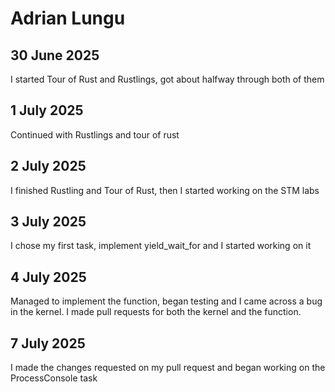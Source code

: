 # Adrian Lungu

## 30 June 2025
I started Tour of Rust and Rustlings, got about halfway through both of them

## 1 July 2025
Continued with Rustlings and tour of rust

## 2 July 2025
I finished Rustling and Tour of Rust, then I started working on the STM labs

## 3 July 2025
I chose my first task, implement yield_wait_for and I started working on it

## 4 July 2025
Managed to implement the function, began testing and I came across a bug in the kernel.
I made pull requests for both the kernel and the function.

## 7 July 2025
I made the changes requested on my pull request and began working on the ProcessConsole task

